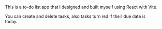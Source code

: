 This is a to-do list app that I designed and built myself using React with Vite.

You can create and delete tasks, also tasks turn red if their due date is today.
